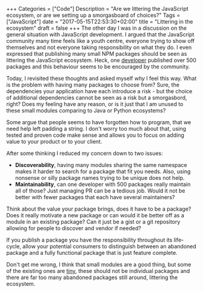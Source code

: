 +++
Categories = ["Code"]
Description = "Are we littering the JavaScript ecosystem, or are we setting up a smorgasboard of choices?"
Tags = ["JavaScript"]
date = "2017-05-15T22:53:30+02:00"
title = "Littering in the ecosystem"
draft = false
+++
The other day I was in a discussion on the general situation with JavaScript development. I argued that the JavaScript community many time feels like a youth centre, everyone trying to show off themselves and not everyone taking responsibility on what they do. I even expressed that publishing many small NPM packages should be seen as littering the JavaScript ecosystem. Heck, one [developer](https://www.npmjs.com/~mafintosh) published over 500 packages and this behaviour seems to be encouraged by the community.

Today, I revisited these thoughts and asked myself _why_ I feel this way. What is the problem with having many packages to choose from? Sure, the dependencies your application have each introduce a risk - but the choice of additional dependencies cannot be seen as a risk but a smorgasbord, right? Does my feeling have any reason, or is it just that I am unused to these small modules comparing to Java or Python ecosystems?

Some argue that people seems to have forgotten how to program, that we need help left padding a string. I don't worry too much about that, using tested and proven code make sense and allows you to focus on adding value to your product or to your client.

After some thinking I reduced my concern down to two issues:

* **Discoverability**, having many modules sharing the same namespace makes it harder to search for a package that fit you needs. Also, using nonsense or silly package names trying to be unique does not help.
* **Maintainability**, can one developer with 500 packages really maintain all of those? Just managing PR can be a tedious job. Would it not be better with fewer packages that each have several maintainers?

Think about the value your package brings, does it have to be a package? Does it really motivate a new package or can would it be better off as a module in an existing package? Can it just be a gist or a git repository allowing for people to discover and vendor if needed?

If you publish a package you have the responsibility throughout its life-cycle, allow your potential consumers to distinguish between an abandoned package and a fully functional package that is just feature complete.

Don't get me wrong, I think that small modules are a good thing, but some of the existing ones are [tiny](https://github.com/gummesson/is-empty-object), these should not be individual packages and there are far too many abandoned packages still around, littering the ecosystem.